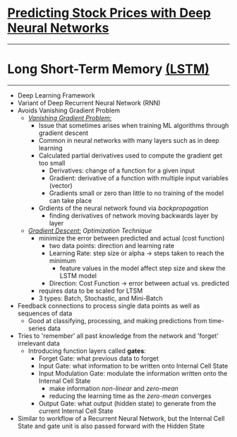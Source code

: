 # **[Predicting Stock Prices with Deep Neural Networks](https://www.alphavantage.co/academy/#ai-for-finance)**
---

# Long Short-Term Memory [(LSTM)](https://www.geeksforgeeks.org/long-short-term-memory-networks-explanation/)
---
- Deep Learning Framework
- Variant of Deep Recurrent Neural Network (RNN)
- Avoids Vanishing Gradient Problem
    - *[Vanishing Gradient Problem:](https://towardsdatascience.com/the-vanishing-gradient-problem-69bf08b15484)* 
        - Issue that sometimes arises when training ML algorithms through gradient descent 
        - Common in neural networks with many layers such as in deep learning
        - Calculated partial derivatives used to compute the gradient get too small
            - Derivatives: change of a function for a given input 
            - Gradient: derivative of a function with multiple input variables (vector) 
            - Gradients small or zero than little to no training of the model can take place 
        - Grdients of the neural network found via *backpropagation*
            - finding derivatives of network moving backwards layer by layer 
    - *[Gradient Descent:](https://www.ibm.com/cloud/learn/gradient-descent) Optimization Technique*
        - minimize the error between predicted and actual (cost function)
            - two data points: direction and learning rate
            - Learning Rate: step size or alpha -> steps taken to reach the minimum 
                - feature values in the model affect step size and skew the LSTM model
            - Direction: Cost Function -> error between actual vs. predicted 
        - requires data to be scaled for LTSM
        - 3 types: Batch, Stochastic, and Mini-Batch 
- Feedback connections to process single data points as well as sequences of data
    - Good at classifying, processing, and making predictions from time-series data 
- Tries to 'remember' all past knowledge from the network and 'forget' irrelevant data 
    - Introducing function layers called **gates**:
        - Forget Gate: what previous data to forget
        - Input Gate: what information to be written onto Internal Cell State 
        - Input Modulation Gate: modulate the information written onto the Internal Cell State
            - make information *non-linear* and *zero-mean*
            - reducing the learning time as the *zero-mean* converges 
        - Output Gate: what output (hidden state) to generate from the current Internal Cell State 
- Similar to workflow of a Recurrent Neural Network, but the Internal Cell State and gate unit is also passed forward with the Hidden State 

    